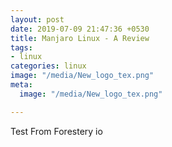 ```yaml
---
layout: post
date: 2019-07-09 21:47:36 +0530
title: Manjaro Linux - A Review
tags:
- linux
categories: linux
image: "/media/New_logo_tex.png"
meta:
  image: "/media/New_logo_tex.png"

---
```

Test From Forestery io